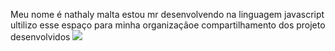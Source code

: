 Meu nome é nathaly malta 
estou mr desenvolvendo na linguagem javascript
ultilizo esse espaço para minha organizaçãoe compartilhamento dos projeto desenvolvidos
![](https://media.tenor.com/svtaQZeZ54MAAAAj/lol-funny.gif)
